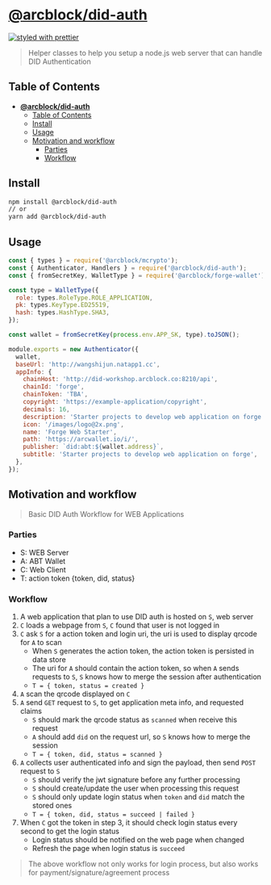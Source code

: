 # [**@arcblock/did-auth**](https://github.com/arcblock/forge-js)

[![styled with prettier](https://img.shields.io/badge/styled_with-prettier-ff69b4.svg)](https://github.com/prettier/prettier)

> Helper classes to help you setup a node.js web server that can handle DID Authentication

## Table of Contents

- [**@arcblock/did-auth**](#arcblockdid-auth)
  - [Table of Contents](#table-of-contents)
  - [Install](#install)
  - [Usage](#usage)
  - [Motivation and workflow](#motivation-and-workflow)
    - [Parties](#parties)
    - [Workflow](#workflow)

## Install

```sh
npm install @arcblock/did-auth
// or
yarn add @arcblock/did-auth
```

## Usage

```js
const { types } = require('@arcblock/mcrypto');
const { Authenticator, Handlers } = require('@arcblock/did-auth');
const { fromSecretKey, WalletType } = require('@arcblock/forge-wallet');

const type = WalletType({
  role: types.RoleType.ROLE_APPLICATION,
  pk: types.KeyType.ED25519,
  hash: types.HashType.SHA3,
});

const wallet = fromSecretKey(process.env.APP_SK, type).toJSON();

module.exports = new Authenticator({
  wallet,
  baseUrl: 'http://wangshijun.natapp1.cc',
  appInfo: {
    chainHost: 'http://did-workshop.arcblock.co:8210/api',
    chainId: 'forge',
    chainToken: 'TBA',
    copyright: 'https://example-application/copyright',
    decimals: 16,
    description: 'Starter projects to develop web application on forge',
    icon: '/images/logo@2x.png',
    name: 'Forge Web Starter',
    path: 'https://arcwallet.io/i/',
    publisher: `did:abt:${wallet.address}`,
    subtitle: 'Starter projects to develop web application on forge',
  },
});
```

## Motivation and workflow

> Basic DID Auth Workflow for WEB Applications

### Parties

- S: WEB Server
- A: ABT Wallet
- C: Web Client
- T: action token {token, did, status}

### Workflow

1. A web application that plan to use DID auth is hosted on `S`, web server
2. `C` loads a webpage from `S`, `C` found that user is not logged in
3. `C` ask `S` for a action token and login uri, the uri is used to display qrcode for `A` to scan
    - When `S` generates the action token, the action token is persisted in data store
    - The uri for `A` should contain the action token, so when `A` sends requests to `S`, `S` knows how to merge the session after authentication
    - `T = { token, status = created }`
4. `A` scan the qrcode displayed on `C`
5. `A` send `GET` request to `S`, to get application meta info, and requested claims
    - `S` should mark the qrcode status as `scanned` when receive this request
    - `A` should add `did` on the request url, so `S` knows how to merge the session
    - `T = { token, did, status = scanned }`
6. `A` collects user authenticated info and sign the payload, then send `POST` request to `S`
    - `S` should verify the jwt signature before any further processing
    - `S` should create/update the user when processing this request
    - `S` should only update login status when `token` and `did` match the stored ones
    - `T = { token, did, status = succeed | failed }`
7. When `C` got the token in step 3, it should check login status every second to get the login status
    - Login status should be notified on the web page when changed
    - Refresh the page when login status is `succeed`

> The above workflow not only works for login process, but also works for payment/signature/agreement process
